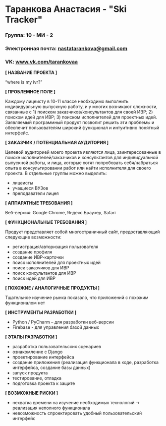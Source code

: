# Таранкова Анастасия - "Ski Tracker"

### Группа: 10 - МИ - 2
### Электронная почта: nastatarankova@gmail.com
### VK: www.vk.com/tarankovaa


**[ НАЗВАНИЕ ПРОЕКТА ]**

“where is my ivr?”

**[ ПРОБЛЕМНОЕ ПОЛЕ ]**

Каждому лицеисту в 10-11 классе необходимо выполнить индивидуальную выпускную работу, и у многих возникают сложности, связанные с 1) поиском заказчиков/консультантов для своей ИВР; 2) поиском идей для ИВР; 3) поиском исполнителей для проектных идей. Заявляемый программный продукт позволит решить эти проблемы и обеспечит пользователям широкий функционал и интуитивно понятный интерфейс.

**[ ЗАКАЗЧИК / ПОТЕНЦИАЛЬНАЯ АУДИТОРИЯ ]**

Целевой аудиторией моего проекта являются лица, заинтересованные в поиске исполнителей/заказчиков и консультантов для индивидуальной выпускной работы, и лица, которые хотят попробовать себя/набраться опыта в консультировании работ или найти исполнителя для своего проекта.
В отдельные группы можно выделить:
* лицеисты
* учащиеся ВУЗов
* преподаватели лицея

**[ АППАРАТНЫЕ ТРЕБОВАНИЯ ]** 

Веб-версия: Google Chrome, Яндекс.Браузер, Safari

**[ ФУНКЦИОНАЛЬНЫЕ ТРЕБОВАНИЯ ]**

Продукт представляет собой многостраничный сайт, предоставляющий следующие возможности:
* регистрация/авторизация пользователя
* создание профиля
* создание ИВР-карточки
* поиск исполнителей для проектных идей
* поиск заказчиков для ИВР
* поиск консультантов для ИВР
* поиск идей для ИВР

**[ ПОХОЖИЕ / АНАЛОГИЧНЫЕ ПРОДУКТЫ ]**

Тщательное изучение рынка показало, что приложений с похожим функционалом нет

**[ ИНСТРУМЕНТЫ РАЗРАБОТКИ ]**

*	Python / PyCharm – для разработки веб-версии
* Firebase - для управления базой данных

**[ ЭТАПЫ РАЗРАБОТКИ ]**

* разработка пользовательских сценариев
* ознакомление с Django
* проектирование интерфейса
* создание приложения (реализация функционала в коде, разработка интерфейса, создание базы данных) 
* запуск продукта
* тестирование, отладка 
* подготовка проекта к защите 

**[ ВОЗМОЖНЫЕ РИСКИ ]**

* нехватка времени на изучение необходимых технологий -> реализация неполного функционала
* невозможность спроектировать удобный пользовательский интерфейс
